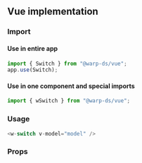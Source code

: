 ## Vue implementation

### Import

#### Use in entire app

```js
import { Switch } from "@warp-ds/vue";
app.use(Switch);
```

#### Use in one component and special imports

```js
import { wSwitch } from "@warp-ds/vue";
```

### Usage

```js
<w-switch v-model="model" />
```

### Props

<api-table type=vue component="Switch" />
